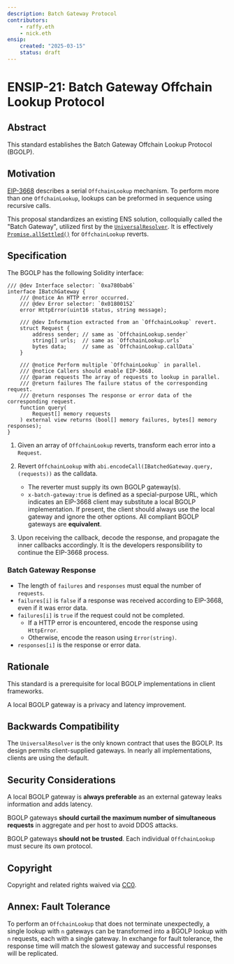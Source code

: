 ```yaml
---
description: Batch Gateway Protocol
contributors:
    - raffy.eth
    - nick.eth
ensip:
    created: "2025-03-15"
    status: draft
---
```


# ENSIP-21: Batch Gateway Offchain Lookup Protocol

## Abstract

This standard establishes the Batch Gateway Offchain Lookup Protocol (BGOLP).

## Motivation

[EIP-3668](https://eips.ethereum.org/EIPS/eip-3668) describes a serial `OffchainLookup` mechanism. To perform more than one `OffchainLookup`, lookups can be preformed in sequence using recursive calls.

This proposal standardizes an existing ENS solution, colloquially called the "Batch Gateway", utilized first by the [`UniversalResolver`](https://etherscan.io/address/0xce01f8eee7E479C928F8919abD53E553a36CeF67#code). It is effectively [`Promise.allSettled()`](https://developer.mozilla.org/en-US/docs/Web/JavaScript/Reference/Global_Objects/Promise/allSettled) for `OffchainLookup` reverts.

## Specification

The BGOLP has the following Solidity interface:

```solidity
/// @dev Interface selector: `0xa780bab6`
interface IBatchGateway {
    /// @notice An HTTP error occurred.
    /// @dev Error selector: `0x01800152`
    error HttpError(uint16 status, string message);

    /// @dev Information extracted from an `OffchainLookup` revert.
    struct Request {
        address sender; // same as `OffchainLookup.sender`
        string[] urls;  // same as `OffchainLookup.urls`
        bytes data;     // same as `OffchainLookup.callData`
    }

    /// @notice Perform multiple `OffchainLookup` in parallel.
    /// @notice Callers should enable EIP-3668.
    /// @param requests The array of requests to lookup in parallel.
    /// @return failures The failure status of the corresponding request.
    /// @return responses The response or error data of the corresponding request.
    function query(
        Request[] memory requests
    ) external view returns (bool[] memory failures, bytes[] memory responses);
}
```

1. Given an array of `OffchainLookup` reverts, transform each error into a `Request`.

1. Revert `OffchainLookup` with `abi.encodeCall(IBatchedGateway.query, (requests))` as the calldata.

	- The reverter must supply its own BGOLP gateway(s).
	- `x-batch-gateway:true` is defined as a special-purpose URL, which indicates an EIP-3668 client may substitute a local BGOLP implementation. If present, the client should always use the local gateway and ignore the other options. All compliant BGOLP gateways are **equivalent**.

1. Upon receiving the callback, decode the response, and propagate the inner callbacks accordingly. It is the developers responsibility to continue the EIP-3668 process.

### Batch Gateway Response

- The length of `failures` and `responses` must equal the number of `requests`.
- `failures[i]` is `false` if a response was received according to EIP-3668, even if it was error data.
- `failures[i]` is `true` if the request could not be completed.
    - If a HTTP error is encountered, encode the response using `HttpError`.
    - Otherwise, encode the reason using `Error(string)`.
- `responses[i]` is the response or error data.

## Rationale

This standard is a prerequisite for local BGOLP implementations in client frameworks.

A local BGOLP gateway is a privacy and latency improvement.

## Backwards Compatibility

The `UniversalResolver` is the only known contract that uses the BGOLP. Its design permits client-supplied gateways. In nearly all implementations, clients are using the default.

## Security Considerations

A local BGOLP gateway is **always preferable** as an external gateway leaks information and adds latency.

BGOLP gateways **should curtail the maximum number of simultaneous requests** in aggregate and per host to avoid DDOS attacks.

BGOLP gateways **should not be trusted**. Each individual `OffchainLookup` must secure its own protocol.

## Copyright

<!-- Just leave this how it is -->

Copyright and related rights waived via [CC0](https://creativecommons.org/publicdomain/zero/1.0/).

## Annex: Fault Tolerance

To perform an `OffchainLookup` that does not terminate unexpectedly, a single lookup with `n` gateways can be transformed into a BGOLP lookup with `n` requests, each with a single gateway. In exchange for fault tolerance, the response time will match the slowest gateway and successful responses will be replicated.
